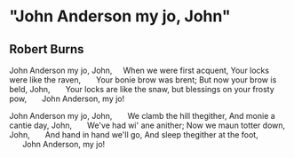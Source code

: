 # "John Anderson my jo, John"
## Robert Burns
John Anderson my jo, John,
    When we were first acquent,
Your locks were like the raven,
      Your bonie brow was brent;
But now your brow is beld, John,
      Your locks are like the snaw,
but blessings on your frosty pow,
      John Anderson, my jo!

John Anderson my jo, John,
      We clamb the hill thegither,
And monie a cantie day, John,
      We've had wi' ane anither;
Now we maun totter down, John,
      And hand in hand we'll go,
And sleep thegither at the foot,
      John Anderson, my jo!